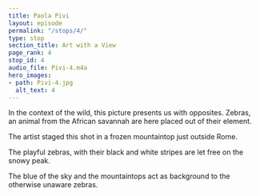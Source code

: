 ```yaml
---
title: Paola Pivi
layout: episode
permalink: "/stops/4/"
type: stop
section_title: Art with a View
page_rank: 4
stop_id: 4
audio_file: Pivi-4.m4a
hero_images:
- path: Pivi-4.jpg
  alt_text: 4
---
```


In the context of the wild, this picture presents us with opposites.
Zebras, an animal from the African savannah are here placed out of their element.

The artist staged this shot in a frozen mountaintop just outside Rome.

The playful zebras, with their black and white stripes are let free on the snowy peak.

The blue of the sky and the mountaintops act as background to the otherwise unaware zebras.